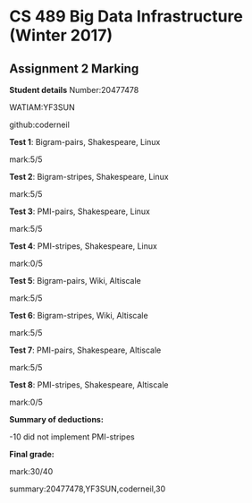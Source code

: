 # CS 489 Big Data Infrastructure (Winter 2017)
## Assignment 2 Marking
**Student details**
Number:20477478

WATIAM:YF3SUN

github:coderneil

**Test 1**: Bigram-pairs, Shakespeare, Linux

mark:5/5

**Test 2**: Bigram-stripes, Shakespeare, Linux

mark:5/5

**Test 3**: PMI-pairs, Shakespeare, Linux

mark:5/5

**Test 4**: PMI-stripes, Shakespeare, Linux

mark:0/5

**Test 5**: Bigram-pairs, Wiki, Altiscale

mark:5/5

**Test 6**: Bigram-stripes, Wiki, Altiscale

mark:5/5

**Test 7**: PMI-pairs, Shakespeare, Altiscale

mark:5/5

**Test 8**: PMI-stripes, Shakespeare, Altiscale

mark:0/5

**Summary of deductions:**

-10 did not implement PMI-stripes

**Final grade:**

mark:30/40

summary:20477478,YF3SUN,coderneil,30

